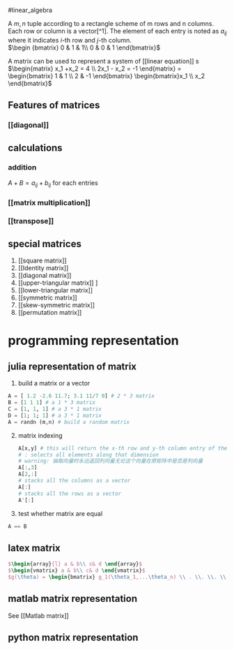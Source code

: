 #linear_algebra 

A $m,n$ tuple according to a rectangle scheme of m rows and n columns. Each row or column is a vector[^1]. The element of each entry is noted as $a_{ij}$ where it indicates $i$-th row and $j$-th column.   
​$\begin {bmatrix} 0 & 1 & 1\\ 0 & 0 & 1 \end{bmatrix}$  

A matrix can be used to represent a system of [[linear equation]] s 
$\begin{matrix} x_1 +x_2 = 4 \\ 2x_1 - x_2 = -1 \end{matrix} = \begin{bmatrix} 1 & 1 \\ 2 & -1 \end{bmatrix} \begin{bmatrix}x_1 \\ x_2 \end{bmatrix}$
## Features of matrices 
### [[diagonal]]
## calculations

### addition

$A + B = a_{ij} + b_{ij}$ for each entries

### [[matrix multiplication]]

### [[transpose]]

## special matrices

1.  [[square matrix]]
2.  [[Identity matrix]]
3.  [[diagonal matrix]]
4. [[upper-triangular matrix]] ]
5. [[lower-triangular matrix]] 
6. [[symmetric matrix]] 
7. [[skew-symmetric matrix]] 
8. [[permutation matrix]] 
# programming representation 

## julia representation of matrix

1. build a matrix or a vector

```julia
A = [ 1.2 -2.6 11.7; 3.1 11/7 0] # 2 * 3 matrix
B = [1 1 1] # a 1 * 3 matrix
C = [1, 1, 1] # a 3 * 1 matrix
D = [1; 1; 1] # a 3 * 1 matrix
A = randn (m,n) # build a random matrix
```

2. matrix indexing

    ```julia
    A[x,y] # this will return the x-th row and y-th column entry of the matrix
    # : selects all elements along that dimension 
    # warning: 抽取向量时永远返回列向量无论这个向量在原矩阵中是否是列向量
    A[:,3]  
    A[2,:]
    # stacks all the columns as a vector
    A[:]
    # stacks all the rows as a vector
    A'[:]


    ```
3. test whether matrix are equal

```julia
A == B
```

## latex matrix

```latex
$\begin{array}{l} a & b\\ c& d \end{array}$
$\begin{vmatrix} a & b\\ c& d \end{vmatrix}$
$g(\theta) = \begin{bmatrix} g_1(\theta_1,...\theta_n) \\ . \\. \\. \\ g_k(\theta_1,...,\theta_n)\end{bmatrix}$
```

## matlab matrix representation
See [[Matlab matrix]]
## python matrix representation
